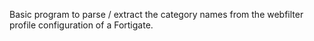 Basic program to parse / extract the category names from the webfilter profile configuration of a Fortigate.
